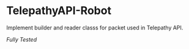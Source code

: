 # TelepathyAPI-Robot

Implement builder and reader classs for packet used in Telepathy API.

*Fully Tested*
